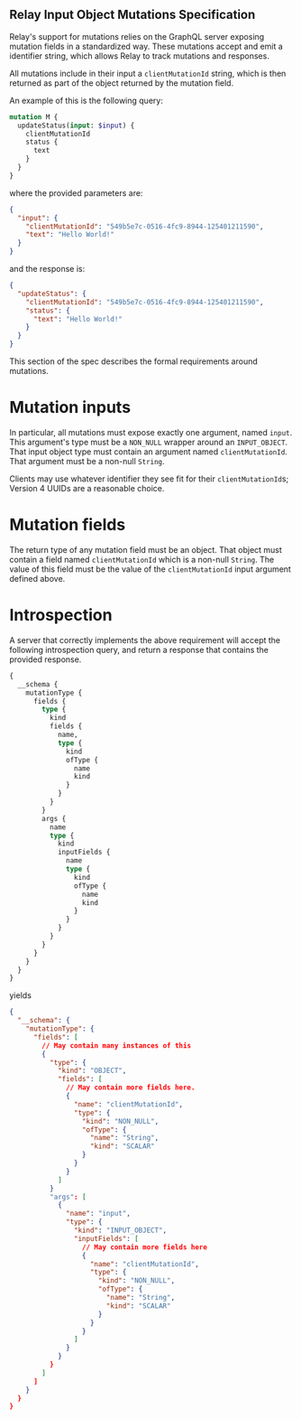Relay Input Object Mutations Specification
------------------------------------------

Relay's support for mutations relies on the GraphQL server exposing
mutation fields in a standardized way. These mutations accept and emit a
identifier string, which allows Relay to track mutations and responses.

All mutations include in their input a `clientMutationId` string, which is then
returned as part of the object returned by the mutation field.

An example of this is the following query:

```graphql
mutation M {
  updateStatus(input: $input) {
    clientMutationId
    status {
      text
    }
  }
}
```

where the provided parameters are:

```json
{
  "input": {
    "clientMutationId": "549b5e7c-0516-4fc9-8944-125401211590",
    "text": "Hello World!"
  }
}
```

and the response is:

```json
{
  "updateStatus": {
    "clientMutationId": "549b5e7c-0516-4fc9-8944-125401211590",
    "status": {
      "text": "Hello World!"
    }
  }
}
```

This section of the spec describes the formal requirements around mutations.

# Mutation inputs

In particular, all mutations must expose exactly one argument, named `input`.
This argument's type must be a `NON_NULL` wrapper around an `INPUT_OBJECT`. That
input object type must contain an argument named `clientMutationId`. That
argument must be a non-null `String`.

Clients may use whatever identifier they see fit for their `clientMutationId`s;
Version 4 UUIDs are a reasonable choice.

# Mutation fields

The return type of any mutation field must be an object. That object must
contain a field named `clientMutationId` which is a non-null `String`. The
value of this field must be the value of the `clientMutationId` input argument
defined above.

# Introspection

A server that correctly implements the above requirement will accept the
following introspection query, and return a response that contains the
provided response.

```graphql
{
  __schema {
    mutationType {
      fields {
        type {
          kind
          fields {
            name,
            type {
              kind
              ofType {
                name
                kind
              }
            }
          }
        }
        args {
          name
          type {
            kind
            inputFields {
              name
              type {
                kind
                ofType {
                  name
                  kind
                }
              }
            }
          }
        }
      }
    }
  }
}
```

yields

```json
{
  "__schema": {
    "mutationType": {
      "fields": [
        // May contain many instances of this
        {
          "type": {
            "kind": "OBJECT",
            "fields": [
              // May contain more fields here.
              {
                "name": "clientMutationId",
                "type": {
                  "kind": "NON_NULL",
                  "ofType": {
                    "name": "String",
                    "kind": "SCALAR"
                  }
                }
              }
            ]
          }
          "args": [
            {
              "name": "input",
              "type": {
                "kind": "INPUT_OBJECT",
                "inputFields": [
                  // May contain more fields here
                  {
                    "name": "clientMutationId",
                    "type": {
                      "kind": "NON_NULL",
                      "ofType": {
                        "name": "String",
                        "kind": "SCALAR"
                      }
                    }
                  }
                ]
              }
            }
          }
        ]
      ]
    }
  }
}
```
